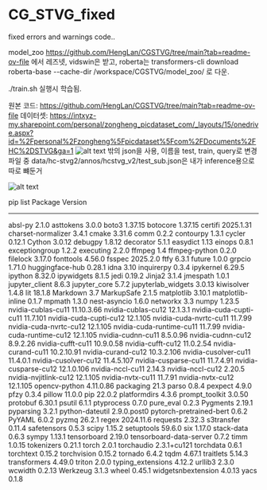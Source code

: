 # CG_STVG_fixed
fixed errors and warnings code..

model_zoo
https://github.com/HengLan/CGSTVG/tree/main?tab=readme-ov-file
에서 레즈넷, vidswin은 받고, roberta는
transformers-cli download roberta-base --cache-dir /workspace/CGSTVG/model_zoo/
로 다운.

./train.sh 실행시 학습됨.

원본 코드: https://github.com/HengLan/CGSTVG/tree/main?tab=readme-ov-file
데이터셋: https://intxyz-my.sharepoint.com/personal/zongheng_picdataset_com/_layouts/15/onedrive.aspx?id=%2Fpersonal%2Fzongheng%5Fpicdataset%5Fcom%2FDocuments%2FHC%2DSTVG&ga=1
![alt text](image.png)
밖의 json을 사용, 이름을 test, train, query로 변경
파일 중 data/hc-stvg2/annos/hcstvg_v2/test_sub.json은 내가 inference용으로 따로 뺴둔거

 ![alt text](image-1.png)

 pip list
 Package                  Version
------------------------ -----------
absl-py                  2.1.0
asttokens                3.0.0
boto3                    1.37.15
botocore                 1.37.15
certifi                  2025.1.31
charset-normalizer       3.4.1
cmake                    3.31.6
comm                     0.2.2
contourpy                1.3.1
cycler                   0.12.1
Cython                   3.0.12
debugpy                  1.8.12
decorator                5.1.1
easydict                 1.13
einops                   0.8.1
exceptiongroup           1.2.2
executing                2.2.0
ffmpeg                   1.4
ffmpeg-python            0.2.0
filelock                 3.17.0
fonttools                4.56.0
fsspec                   2025.2.0
ftfy                     6.3.1
future                   1.0.0
grpcio                   1.71.0
huggingface-hub          0.28.1
idna                     3.10
inquirerpy               0.3.4
ipykernel                6.29.5
ipython                  8.32.0
ipywidgets               8.1.5
jedi                     0.19.2
Jinja2                   3.1.4
jmespath                 1.0.1
jupyter_client           8.6.3
jupyter_core             5.7.2
jupyterlab_widgets       3.0.13
kiwisolver               1.4.8
lit                      18.1.8
Markdown                 3.7
MarkupSafe               2.1.5
matplotlib               3.10.1
matplotlib-inline        0.1.7
mpmath                   1.3.0
nest-asyncio             1.6.0
networkx                 3.3
numpy                    1.23.5
nvidia-cublas-cu11       11.10.3.66
nvidia-cublas-cu12       12.1.3.1
nvidia-cuda-cupti-cu11   11.7.101
nvidia-cuda-cupti-cu12   12.1.105
nvidia-cuda-nvrtc-cu11   11.7.99
nvidia-cuda-nvrtc-cu12   12.1.105
nvidia-cuda-runtime-cu11 11.7.99
nvidia-cuda-runtime-cu12 12.1.105
nvidia-cudnn-cu11        8.5.0.96
nvidia-cudnn-cu12        8.9.2.26
nvidia-cufft-cu11        10.9.0.58
nvidia-cufft-cu12        11.0.2.54
nvidia-curand-cu11       10.2.10.91
nvidia-curand-cu12       10.3.2.106
nvidia-cusolver-cu11     11.4.0.1
nvidia-cusolver-cu12     11.4.5.107
nvidia-cusparse-cu11     11.7.4.91
nvidia-cusparse-cu12     12.1.0.106
nvidia-nccl-cu11         2.14.3
nvidia-nccl-cu12         2.20.5
nvidia-nvjitlink-cu12    12.1.105
nvidia-nvtx-cu11         11.7.91
nvidia-nvtx-cu12         12.1.105
opencv-python            4.11.0.86
packaging                21.3
parso                    0.8.4
pexpect                  4.9.0
pfzy                     0.3.4
pillow                   11.0.0
pip                      22.0.2
platformdirs             4.3.6
prompt_toolkit           3.0.50
protobuf                 6.30.1
psutil                   6.1.1
ptyprocess               0.7.0
pure_eval                0.2.3
Pygments                 2.19.1
pyparsing                3.2.1
python-dateutil          2.9.0.post0
pytorch-pretrained-bert  0.6.2
PyYAML                   6.0.2
pyzmq                    26.2.1
regex                    2024.11.6
requests                 2.32.3
s3transfer               0.11.4
safetensors              0.5.3
scipy                    1.15.2
setuptools               59.6.0
six                      1.17.0
stack-data               0.6.3
sympy                    1.13.1
tensorboard              2.19.0
tensorboard-data-server  0.7.2
timm                     1.0.15
tokenizers               0.21.1
torch                    2.0.1
torchaudio               2.3.1+cu121
torchdata                0.6.1
torchtext                0.15.2
torchvision              0.15.2
tornado                  6.4.2
tqdm                     4.67.1
traitlets                5.14.3
transformers             4.49.0
triton                   2.0.0
typing_extensions        4.12.2
urllib3                  2.3.0
wcwidth                  0.2.13
Werkzeug                 3.1.3
wheel                    0.45.1
widgetsnbextension       4.0.13
yacs                     0.1.8
